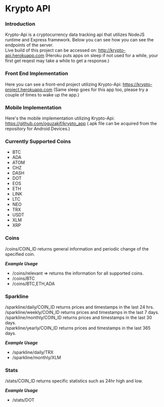 # Krypto API

### Introduction
Krypto-Api is a cryptocurrency data tracking api that utilizes NodeJS runtime and Express framework. Below you can see how you can see the endpoints of the server.
\
Live build of this project can be accessed on: http://krypto-api.herokuapp.com (Heroku puts apps on sleep if not used for a while, your first get reqest may take a while to get a response.)

### Front End Implementation
Here you can see a front-end project utilizing Krypto-Api: https://krypto-project.herokuapp.com (Same sleep goes for this app too, please try a couple of times to wake up the app.)

### Mobile Implementation
Here's the mobile implementation utilizing Krypto-Api: https://github.com/oguzakif/krypto_app (.apk file can be acquired from the repository for Android Devices.)

### Currently Supported Coins
+ BTC
+ ADA
+ ATOM
+ CHZ
+ DASH
+ DOT
+ EOS
+ ETH
+ LINK
+ LTC
+ NEO
+ TRX
+ USDT
+ XLM
+ XRP

### Coins
/coins/COIN_ID returns general information and periodic change of the specified coin.

___Example Usage___
+ /coins/relevant => returns the information for all supported coins.
+ /coins/BTC
+ /coins/BTC,ETH,ADA

### Sparkline
/sparkline/daily/COIN_ID returns prices and timestamps in the last 24 hrs.\
/sparkline/weekly/COIN_ID returns prices and timestamps in the last 7 days.\
/sparkline/monthly/COIN_ID returns prices and timestamps in the last 30 days.\
/sparkline/yearly/COIN_ID returns prices and timestamps in the last 365 days.

___Example Usage___
+ /sparkline/daily/TRX
+ /sparkline/monthly/XLM

### Stats
/stats/COIN_ID returns specific statistics such as 24hr high and low.

___Example Usage___
+ /stats/DOT

